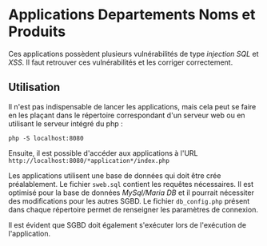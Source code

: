 # Applications **Departements** **Noms** et **Produits**

Ces applications possèdent plusieurs vulnérabilités de type *injection SQL* et
*XSS*. Il faut retrouver ces vulnérabilités et les corriger correctement. 

## Utilisation

Il n'est pas indispensable de lancer les applications, mais cela peut se faire
en les plaçant dans le répertoire correspondant d'un serveur web ou en utilisant 
le serveur intégré du php
:

```
php -S localhost:8080
```

Ensuite, il est possible d'accéder aux applications à l'URL `http://localhost:8080/*application*/index.php`

Les applications utilisent une base de données qui doit être crée préalablement.
Le fichier `sweb.sql` contient les requêtes nécessaires. Il est optimisé pour la
base de données *MySql/Maria DB* et il pourrait nécessiter des modifications
pour les autres SGBD. Le fichier `db_config.php` présent dans chaque répertoire
permet de renseigner les paramètres de connexion.

Il est évident que SGBD doit également s'exécuter lors de l'exécution de l'application.  